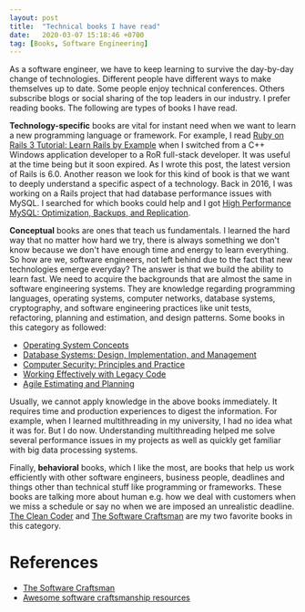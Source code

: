 ```yaml
---
layout: post
title:  "Technical books I have read"
date:   2020-03-07 15:18:46 +0700
tag: [Books, Software Engineering]
---
```

As a software engineer, we have to keep learning to survive the day-by-day change of technologies. Different people have different ways to make themselves up to date. Some people enjoy technical conferences. Others subscribe blogs or social sharing of the top leaders in our industry. I prefer reading books. The following are types of books I have read.
<br />

**Technology-specific** books are vital for instant need when we want to learn a new programming language or framework. For example, I read [Ruby on Rails 3 Tutorial: Learn Rails by Example](https://www.amazon.com/Ruby-Rails-Tutorial-Addison-Wesley-Professional/dp/0321743121) when I switched from a C++ Windows application developer to a RoR full-stack developer. It was useful at the time being but it soon expired. As I wrote this post, the latest version of Rails is 6.0. Another reason we look for this kind of book is that we want to deeply understand a specific aspect of a technology. Back in 2016, I was working on a Rails project that had database performance issues with MySQL. I searched for which books could help and I got [High Performance MySQL: Optimization, Backups, and Replication](https://www.amazon.com/High-Performance-MySQL-Optimization-Replication/dp/1449314287).
<br />

**Conceptual** books are ones that teach us fundamentals. I learned the hard way that no matter how hard we try, there is always something we don't know because we don't have enough time and energy to learn everything. So how are we, software engineers, not left behind due to the fact that new technologies emerge everyday? The answer is that we build the ability to learn fast. We need to acquire the backgrounds that are almost the same in software engineering systems. They are knowledge regarding programming languages, operating systems, computer networks, database systems, cryptography, and software engineering practices like unit tests, refactoring, planning and estimation, and design patterns. Some books in this category as followed:

- [Operating System Concepts](https://www.amazon.com/Operating-System-Concepts-Abraham-Silberschatz-ebook/dp/B07CVKH7BD)
- [Database Systems: Design, Implementation, and Management](https://www.amazon.com/Database-Systems-Implementation-Management-Essential/dp/1111969604)
- [Computer Security: Principles and Practice](https://www.amazon.com/Computer-Security-Principles-Practice-4th/dp/0134794109)
- [Working Effectively with Legacy Code](https://www.amazon.com/Working-Effectively-Legacy-Code-EFFECT-ebook/dp/B005OYHF0A)
- [Agile Estimating and Planning](https://www.amazon.com/Agile-Estimating-Planning-Mike-Cohn/dp/0131479415) <br />

Usually, we cannot apply knowledge in the above books immediately. It requires time and production experiences to digest the information. For example, when I learned multithreading in my university, I had no idea what it was for. But I do now. Understanding multithreading helped me solve several performance issues in my projects as well as quickly get familiar with big data processing systems.
<br />

Finally, **behavioral** books, which I like the most, are books that help us work efficiently with other software engineers, business people, deadlines and things other than technical stuff like programming or frameworks. These books are talking more about human e.g. how we deal with customers when we miss a schedule or say no when we are imposed an unrealistic deadline. [The Clean Coder](https://www.amazon.com/Clean-Coder-Conduct-Professional-Programmers/dp/0137081073) and [The Software Craftsman](https://www.amazon.com/Software-Craftsman-Professionalism-Pragmatism-Robert/dp/0134052501) are my two favorite books in this category.

# References

- [The Software Craftsman](https://www.amazon.com/Software-Craftsman-Professionalism-Pragmatism-Robert/dp/0134052501)
- [Awesome software craftsmanship resources](https://github.com/benas/awesome-software-craftsmanship)
